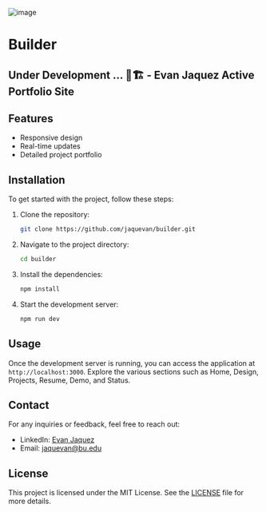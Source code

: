 ![image](https://github.com/user-attachments/assets/85cdd949-020a-4990-82f6-2cc4d3c0a6fb)

# Builder

## Under Development ... 🚧🏗️ - Evan Jaquez Active Portfolio Site 

## Features
- Responsive design
- Real-time updates
- Detailed project portfolio

## Installation
To get started with the project, follow these steps:

1. Clone the repository:
    ```bash
    git clone https://github.com/jaquevan/builder.git
    ```
2. Navigate to the project directory:
    ```bash
    cd builder
    ```
3. Install the dependencies:
    ```bash
    npm install
    ```
4. Start the development server:
    ```bash
    npm run dev
    ```

## Usage
Once the development server is running, you can access the application at `http://localhost:3000`. Explore the various sections such as Home, Design, Projects, Resume, Demo, and Status.

## Contact
For any inquiries or feedback, feel free to reach out:
- LinkedIn: [Evan Jaquez](https://www.linkedin.com/in/evan-jaquez-118b5b294/)
- Email: [jaquevan@bu.edu](mailto:jaquevan@bu.edu)

## License
This project is licensed under the MIT License. See the [LICENSE](LICENSE) file for more details.
